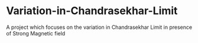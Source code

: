 # Variation-in-Chandrasekhar-Limit
A project which focuses on the variation in Chandrasekhar Limit in presence of Strong Magnetic field
